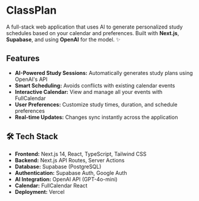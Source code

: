 # ClassPlan

A full-stack web application that uses AI to generate personalized study schedules based on your calendar and preferences. Built with **Next.js**, **Supabase**, and using **OpenAI** for the model. ✨

## Features

- **AI-Powered Study Sessions:** Automatically generates study plans using OpenAI's API  
- **Smart Scheduling:** Avoids conflicts with existing calendar events  
- **Interactive Calendar:** View and manage all your events with FullCalendar  
- **User Preferences:** Customize study times, duration, and schedule preferences  
- **Real-time Updates:** Changes sync instantly across the application  

## 🛠️ Tech Stack

- **Frontend:** Next.js 14, React, TypeScript, Tailwind CSS  
- **Backend:** Next.js API Routes, Server Actions  
- **Database:** Supabase (PostgreSQL)  
- **Authentication:** Supabase Auth, Google Auth  
- **AI Integration:** OpenAI API (GPT-4o-mini)  
- **Calendar:** FullCalendar React  
- **Deployment:** Vercel
